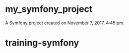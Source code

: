 my_symfony_project
==================

A Symfony project created on November 7, 2017, 4:45 pm.
# training-symfony

